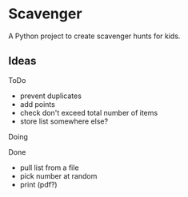 # Scavenger

A Python project to create scavenger hunts for kids.


## Ideas

ToDo
* prevent duplicates
* add points
* check don't exceed total number of items
* store list somewhere else?

Doing

Done
* pull list from a file
* pick number at random
* print (pdf?)


